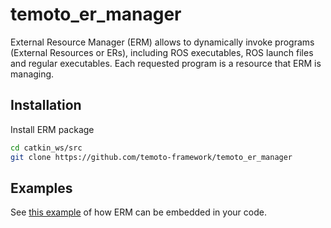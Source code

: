 # temoto_er_manager
External Resource Manager (ERM) allows to dynamically invoke programs (External Resources or ERs),
including ROS executables, ROS launch files and regular executables. Each requested program is a resource
that ERM is managing.

## Installation

Install ERM package
``` bash
cd catkin_ws/src
git clone https://github.com/temoto-framework/temoto_er_manager
```

## Examples
See [this example](https://github.com/temoto-framework/temoto_er_manager/blob/main/examples/test_er_client_node.cpp) of how ERM can be embedded in your code.
